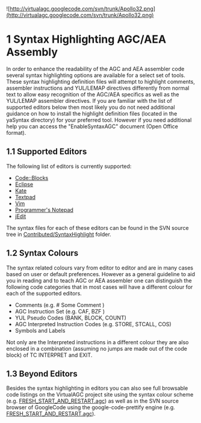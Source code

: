 ![http://virtualagc.googlecode.com/svn/trunk/Apollo32.png](http://virtualagc.googlecode.com/svn/trunk/Apollo32.png)
# 1 Syntax Highlighting AGC/AEA Assembly #
In order to enhance the readability of the AGC and AEA assembler code several syntax highlighting options are available for a select set of tools. These syntax highlighting definition files will attempt to highlight comments, assembler instructions and YUL/LEMAP directives differently from normal text to allow easy recognition of the AGC/AEA specifics as well as the YUL/LEMAP assembler directives. If you are familiar with the list of supported editors below then most likely you do not need additional guidance on how to install the highlight definition files (located in the yaSyntax directory) for your preferred tool. However if you need additional help you can access the "EnableSyntaxAGC" document (Open Office format).

## 1.1 Supported Editors ##
The following list of editors is currently supported:
  * [Code::Blocks](http://www.codeblocks.org/)
  * [Eclipse](http://www.eclipse.org/)
  * [Kate](http://kate-editor.org/)
  * [Textpad](http://www.textpad.com/)
  * [Vim](http://www.vim.org/)
  * [Programmer's Notepad](http://www.pnotepad.org/)
  * [jEdit](http://www.jedit.org/)

The syntax files for each of these editors can be found in the SVN source tree in [Contributed/SyntaxHighlight](http://code.google.com/p/virtualagc/source/browse/#svn/trunk/Contributed/SyntaxHighlight) folder.

## 1.2 Syntax Colours ##
The syntax related colours vary from editor to editor and are in many cases based on user or default preferences. However as a general guideline to aid you in reading and to teach AGC or AEA assembler one can distinguish the following code categories that in most cases will have a different colour for each of the supported editors.

  * Comments (e.g. # Some Comment )
  * AGC Instruction Set (e.g. CAF, BZF )
  * YUL Pseudo Codes (BANK, BLOCK, COUNT)
  * AGC Interpreted Instruction Codes (e.g. STORE, STCALL, COS)
  * Symbols and Labels

Not only are the Interpreted instructions in a different colour they are also enclosed in a combination (assuming no jumps are made out of the code block) of TC INTERPRET and EXIT.

## 1.3 Beyond Editors ##
Besides the syntax highlighting in editors you can also see full browsable code listings on the VirtualAGC project site using the syntax colour scheme (e.g. [FRESH\_START\_AND\_RESTART.agc](http://www.ibiblio.org/apollo/listings/Luminary099/FRESH_START_AND_RESTART.agc.html)) as well as in the SVN source browser of GoogleCode using the google-code-prettify engine (e.g. [FRESH\_START\_AND\_RESTART.agc](http://code.google.com/p/virtualagc/source/browse/trunk/Luminary099/FRESH_START_AND_RESTART.agc)).